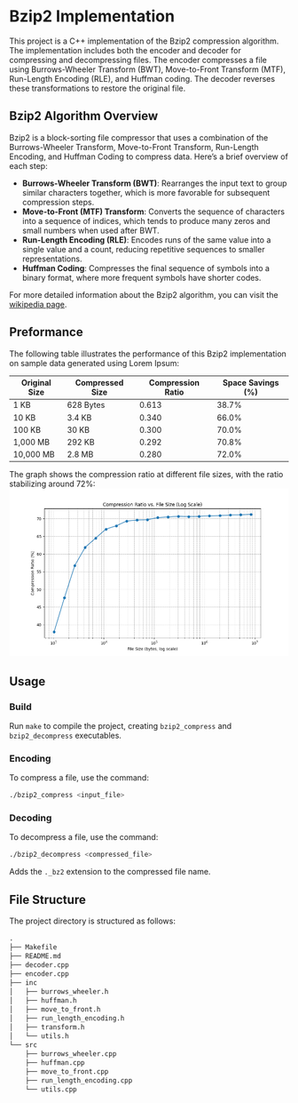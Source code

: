 # Bzip2 Implementation

This project is a C++ implementation of the Bzip2 compression algorithm. The implementation includes both the encoder and decoder for compressing and decompressing files. The encoder compresses a file using Burrows-Wheeler Transform (BWT), Move-to-Front Transform (MTF), Run-Length Encoding (RLE), and Huffman coding. The decoder reverses these transformations to restore the original file.

## Bzip2 Algorithm Overview

Bzip2 is a block-sorting file compressor that uses a combination of the Burrows-Wheeler Transform, Move-to-Front Transform, Run-Length Encoding, and Huffman Coding to compress data. Here’s a brief overview of each step:

- **Burrows-Wheeler Transform (BWT)**: Rearranges the input text to group similar characters together, which is more favorable for subsequent compression steps.
- **Move-to-Front (MTF) Transform**: Converts the sequence of characters into a sequence of indices, which tends to produce many zeros and small numbers when used after BWT.
- **Run-Length Encoding (RLE)**: Encodes runs of the same value into a single value and a count, reducing repetitive sequences to smaller representations.
- **Huffman Coding**: Compresses the final sequence of symbols into a binary format, where more frequent symbols have shorter codes.

For more detailed information about the Bzip2 algorithm, you can visit the [wikipedia page](https://en.wikipedia.org/wiki/Bzip2).

## Preformance

The following table illustrates the performance of this Bzip2 implementation on sample data generated using Lorem Ipsum:

| Original Size      | Compressed Size      | Compression Ratio | Space Savings (%) |
|--------------------|----------------------|-------------------|-------------------|
| 1 KB               | 628 Bytes            | 0.613             | 38.7%             |
| 10 KB              | 3.4 KB               | 0.340             | 66.0%             |
| 100 KB             | 30 KB                | 0.300             | 70.0%             |
| 1,000 MB           | 292 KB               | 0.292             | 70.8%             |
| 10,000 MB          | 2.8 MB               | 0.280             | 72.0%             |

The graph shows the compression ratio at different file sizes, with the ratio stabilizing around 72%:
![Figure 1](./docs/Figure_1.png)

## Usage

### Build

Run `make` to compile the project, creating `bzip2_compress` and `bzip2_decompress` executables.

### Encoding

To compress a file, use the command:

```bash
./bzip2_compress <input_file>
```

### Decoding

To decompress a file, use the command:

```bash
./bzip2_decompress <compressed_file>
```

Adds the `._bz2` extension to the compressed file name.

## File Structure

The project directory is structured as follows:

``` plaintext
.
├── Makefile
├── README.md
├── decoder.cpp
├── encoder.cpp
├── inc
│   ├── burrows_wheeler.h
│   ├── huffman.h
│   ├── move_to_front.h
│   ├── run_length_encoding.h
│   ├── transform.h
│   └── utils.h
└── src
    ├── burrows_wheeler.cpp
    ├── huffman.cpp
    ├── move_to_front.cpp
    ├── run_length_encoding.cpp
    └── utils.cpp

```
